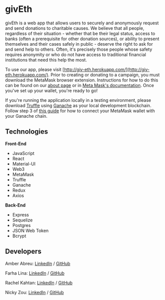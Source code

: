 # givEth

givEth is a web app that allows users to securely and anonymously request and send donations to charitable causes. We believe that all people, regardless of their situation - whether that be their legal status, access to banks (often a prerequisite for other donation sources), or ability to present themselves and their cases safely in public - deserve the right to ask for and send help to others. Often, it's precisely those people whose safety requires anonymity or who do not have access to traditional financial institutions that need this help the most.

To use our app, please visit [http://giv-eth.herokuapp.com/](http://giv-eth.herokuapp.com/). Prior to creating or donating to a campaign, you must download the MetaMask browser extension. Instructions for how to do this can be found on our [about page](http://giv-eth.herokuapp.com/about) or in [Meta Mask's documentation](https://metamask.io/download.html). Once you've set up your wallet, you're ready to go!

If you're running the application locally in a testing environment, please download [Truffle](https://www.trufflesuite.com/) using [Ganache](https://www.trufflesuite.com/docs/ganache/overview) as your local development blockchain. Follow step 3 of [this guide](https://medium.com/@adamh90/creating-a-local-test-environment-for-ethereum-smart-contracts-1f638efca020) for how to connect your MetaMask wallet with your Ganache chain.

## Technologies

**Front-End**

* JavaScript  
* React  
* Material-UI  
* Web3  
* MetaMask  
* Truffle  
* Ganache  
* Redux
* Axios  

**Back-End**

* Express  
* Sequelize  
* Postgres  
* JSON Web Token  
* Bcrypt  

## Developers

Amber Abreu:
[LinkedIn](https://www.linkedin.com/in/amber-abreu/) /
[GitHub](https://github.com/AmberAbreu)

Farha Lina:
[LinkedIn](https://www.linkedin.com/in/farhalina/) /
[GitHub](https://github.com/farhalina)

Rachel Kahtan:
[LinkedIn](https://www.linkedin.com/in/rachel-kahtan/) /
[GitHub](https://github.com/rkahtan)

Nicky Zou:
[LinkedIn](https://www.linkedin.com/in/nicky-zou/) /
[GitHub](https://github.com/nicky-z)